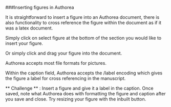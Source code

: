 ###Inserting figures in Authorea

It is straightforward to insert a figure into an Authorea document, there is also functionality
to cross reference the figure within the document as if it was a latex document.

Simply click on select figure at the bottom of the section you would like to insert your figure.

Or simply click and drag your figure into the document.

Authorea accepts most file formats for pictures. 

Within the caption field, Authorea accepts the /label encoding which gives the figure a label
for cross referencing in the manuscript.

** Challenge ** : Insert a figure and give it a label in the caption. Once saved, note what 
Authorea does with formatting the figure and caption after you save and close. Try resizing your
figure with the inbuilt button. 
